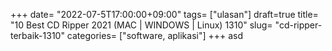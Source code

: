 +++
date= "2022-07-5T17:00:00+09:00"
tags= ["ulasan"]
draft=true
title= "10 Best CD Ripper 2021 (MAC | WINDOWS | Linux)        1310"
slug= "cd-ripper-terbaik-1310"
categories= ["software, aplikasi"]
+++
asd
